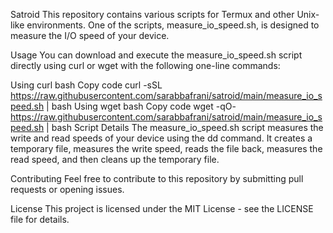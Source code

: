 Satroid
This repository contains various scripts for Termux and other Unix-like environments. One of the scripts, measure_io_speed.sh, is designed to measure the I/O speed of your device.

Usage
You can download and execute the measure_io_speed.sh script directly using curl or wget with the following one-line commands:

Using curl
bash
Copy code
curl -sSL https://raw.githubusercontent.com/sarabbafrani/satroid/main/measure_io_speed.sh | bash
Using wget
bash
Copy code
wget -qO- https://raw.githubusercontent.com/sarabbafrani/satroid/main/measure_io_speed.sh | bash
Script Details
The measure_io_speed.sh script measures the write and read speeds of your device using the dd command. It creates a temporary file, measures the write speed, reads the file back, measures the read speed, and then cleans up the temporary file.

Contributing
Feel free to contribute to this repository by submitting pull requests or opening issues.

License
This project is licensed under the MIT License - see the LICENSE file for details.
